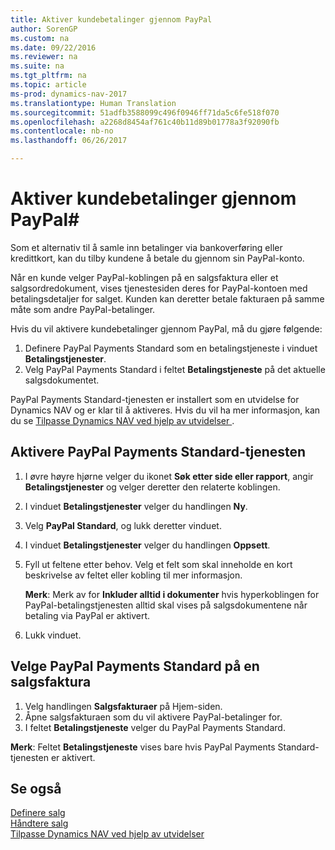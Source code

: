 ```yaml
---
title: Aktiver kundebetalinger gjennom PayPal
author: SorenGP
ms.custom: na
ms.date: 09/22/2016
ms.reviewer: na
ms.suite: na
ms.tgt_pltfrm: na
ms.topic: article
ms-prod: dynamics-nav-2017
ms.translationtype: Human Translation
ms.sourcegitcommit: 51adfb3588099c496f0946ff71da5c6fe518f070
ms.openlocfilehash: a2268d8454af761c40b11d89b01778a3f92090fb
ms.contentlocale: nb-no
ms.lasthandoff: 06/26/2017

---
```


# <a name="how-to-enable-customer-payments-through-paypal"></a>Aktiver kundebetalinger gjennom PayPal#
Som et alternativ til å samle inn betalinger via bankoverføring eller kredittkort, kan du tilby kundene å betale du gjennom sin PayPal-konto.

Når en kunde velger PayPal-koblingen på en salgsfaktura eller et salgsordredokument, vises tjenestesiden deres for PayPal-kontoen med betalingsdetaljer for salget. Kunden kan deretter betale fakturaen på samme måte som andre PayPal-betalinger.

Hvis du vil aktivere kundebetalinger gjennom PayPal, må du gjøre følgende:

1. Definere PayPal Payments Standard som en betalingstjeneste i vinduet **Betalingstjenester**.
2. Velg PayPal Payments Standard i feltet **Betalingstjeneste** på det aktuelle salgsdokumentet.

PayPal Payments Standard-tjenesten er installert som en utvidelse for Dynamics NAV og er klar til å aktiveres. Hvis du vil ha mer informasjon, kan du se [Tilpasse Dynamics NAV ved hjelp av utvidelser ](ui-extensions.md).

## <a name="to-enable-the-paypal-payments-standard-service"></a>Aktivere PayPal Payments Standard-tjenesten
1. I øvre høyre hjørne velger du ikonet **Søk etter side eller rapport**, angir **Betalingstjenester** og velger deretter den relaterte koblingen.  
2. I vinduet **Betalingstjenester** velger du handlingen **Ny**.
3. Velg **PayPal Standard**, og lukk deretter vinduet.
4. I vinduet **Betalingstjenester** velger du handlingen **Oppsett**.
5. Fyll ut feltene etter behov. Velg et felt som skal inneholde en kort beskrivelse av feltet eller kobling til mer informasjon.

    **Merk**: Merk av for **Inkluder alltid i dokumenter** hvis hyperkoblingen for PayPal-betalingstjenesten alltid skal vises på salgsdokumentene når betaling via PayPal er aktivert.

6. Lukk vinduet.

## <a name="to-select-paypal-payments-standard-on-a-sales-invoice"></a>Velge PayPal Payments Standard på en salgsfaktura
1. Velg handlingen **Salgsfakturaer** på Hjem-siden.
2. Åpne salgsfakturaen som du vil aktivere PayPal-betalinger for.
3. I feltet **Betalingstjeneste** velger du PayPal Payments Standard.

**Merk**: Feltet **Betalingstjeneste** vises bare hvis PayPal Payments Standard-tjenesten er aktivert.   

## <a name="see-also"></a>Se også  
[Definere salg](sales-setup-sales.md)  
[Håndtere salg](sales-manage-sales.md)  
[Tilpasse Dynamics NAV ved hjelp av utvidelser](ui-extensions.md)


